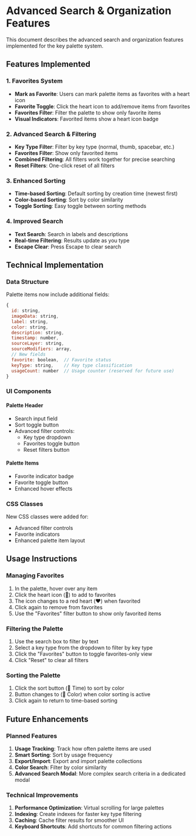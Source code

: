 # Advanced Search & Organization Features

This document describes the advanced search and organization features implemented for the key palette system.

## Features Implemented

### 1. Favorites System
- **Mark as Favorite**: Users can mark palette items as favorites with a heart icon
- **Favorite Toggle**: Click the heart icon to add/remove items from favorites
- **Favorites Filter**: Filter the palette to show only favorite items
- **Visual Indicators**: Favorited items show a heart icon badge

### 2. Advanced Search & Filtering
- **Key Type Filter**: Filter by key type (normal, thumb, spacebar, etc.)
- **Favorites Filter**: Show only favorited items
- **Combined Filtering**: All filters work together for precise searching
- **Reset Filters**: One-click reset of all filters

### 3. Enhanced Sorting
- **Time-based Sorting**: Default sorting by creation time (newest first)
- **Color-based Sorting**: Sort by color similarity
- **Toggle Sorting**: Easy toggle between sorting methods

### 4. Improved Search
- **Text Search**: Search in labels and descriptions
- **Real-time Filtering**: Results update as you type
- **Escape Clear**: Press Escape to clear search

## Technical Implementation

### Data Structure
Palette items now include additional fields:
```javascript
{
  id: string,
  imageData: string,
  label: string,
  color: string,
  description: string,
  timestamp: number,
  sourceLayer: string,
  sourceModifiers: array,
  // New fields
  favorite: boolean,  // Favorite status
  keyType: string,    // Key type classification
  usageCount: number  // Usage counter (reserved for future use)
}
```

### UI Components

#### Palette Header
- Search input field
- Sort toggle button
- Advanced filter controls:
  - Key type dropdown
  - Favorites toggle button
  - Reset filters button

#### Palette Items
- Favorite indicator badge
- Favorite toggle button
- Enhanced hover effects

### CSS Classes
New CSS classes were added for:
- Advanced filter controls
- Favorite indicators
- Enhanced palette item layout

## Usage Instructions

### Managing Favorites
1. In the palette, hover over any item
2. Click the heart icon (🤍) to add to favorites
3. The icon changes to a red heart (❤️) when favorited
4. Click again to remove from favorites
5. Use the "Favorites" filter button to show only favorited items

### Filtering the Palette
1. Use the search box to filter by text
2. Select a key type from the dropdown to filter by key type
3. Click the "Favorites" button to toggle favorites-only view
4. Click "Reset" to clear all filters

### Sorting the Palette
1. Click the sort button (📅 Time) to sort by color
2. Button changes to (🎨 Color) when color sorting is active
3. Click again to return to time-based sorting

## Future Enhancements

### Planned Features
1. **Usage Tracking**: Track how often palette items are used
2. **Smart Sorting**: Sort by usage frequency
3. **Export/Import**: Export and import palette collections
4. **Color Search**: Filter by color similarity
5. **Advanced Search Modal**: More complex search criteria in a dedicated modal

### Technical Improvements
1. **Performance Optimization**: Virtual scrolling for large palettes
2. **Indexing**: Create indexes for faster key type filtering
3. **Caching**: Cache filter results for smoother UI
4. **Keyboard Shortcuts**: Add shortcuts for common filtering actions